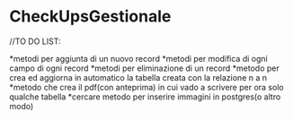 # CheckUpsGestionale
//TO DO LIST:

 *metodi per aggiunta di un nuovo record
 *metodi per modifica di ogni campo di ogni record
 *metodi per eliminazione di un record
 *metodo per crea ed aggiorna in automatico la tabella creata con la relazione n a n
 *metodo che crea il pdf(con anteprima) in cui vado a scrivere per ora solo qualche tabella
 *cercare metodo per inserire immagini in postgres(o altro modo)
 
